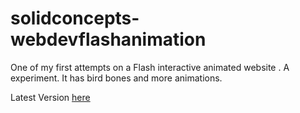 solidconcepts-webdevflashanimation 
====================
One of my first attempts on a Flash interactive animated website . 
A experiment. It has bird bones and more animations. 

Latest Version [here](http://bluecrow.solidsolutions.pt/) 
